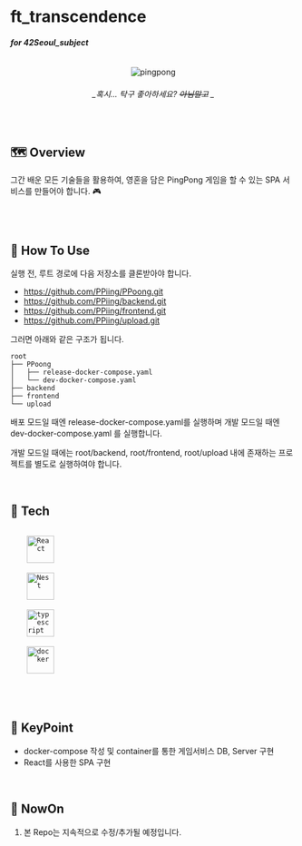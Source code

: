 # ft_transcendence

#### _for 42Seoul_subject_

<br/>
  
  <div align="center">
    <img src="https://i.pinimg.com/originals/38/42/23/384223a426361f98e7cfcf30f2272806.gif" alt="pingpong"/>
  
  ###### _혹시... 탁구 좋아하세요?  ~~아님말고~~ _

  </div>
</div>



<br/>


## 🗺️ Overview
그간 배운 모든 기술들을 활용하여, 영혼을 담은 PingPong 게임을 할 수 있는 SPA 서비스를 만들어야 합니다. 🎮
<br/>

<br/>




<br/>


## 📝 How To Use
실행 전, 루트 경로에 다음 저장소를 클론받아야 합니다.
 - https://github.com/PPiing/PPoong.git
 - https://github.com/PPiing/backend.git
 - https://github.com/PPiing/frontend.git
 - https://github.com/PPiing/upload.git

그러면 아래와 같은 구조가 됩니다.
```
root
├── PPoong
│   ├── release-docker-compose.yaml
│   └── dev-docker-compose.yaml
├── backend
├── frontend
└── upload
```

배포 모드일 때엔 release-docker-compose.yaml를 실행하며 개발 모드일 때엔 dev-docker-compose.yaml 를 실행합니다.

개발 모드일 때에는 root/backend, root/frontend, root/upload 내에 존재하는 프로젝트를 별도로 실행하여야 합니다.
<br/>

<br/>


## 🧰 Tech


<code>
    <img src="https://img.shields.io/badge/React-20232A?style=for-the-badge&logo=react&logoColor=61DAFB" height="48" alt="React"/>
</code>

<code>
    <img src="https://img.shields.io/badge/nestjs-E0234E?style=for-the-badge&logo=nestjs&logoColor=white" height="48" alt="Nest"/>
</code>

<code>
    <img src="https://img.shields.io/badge/TypeScript-007ACC?style=for-the-badge&logo=typescript&logoColor=white" height="48" alt="typescript"/>
</code>

<code>
    <img src="https://img.shields.io/badge/Docker-2CA5E0?style=for-the-badge&logo=docker&logoColor=white" height="48" alt="docker"/>
</code>

  
<br/>
<br/>
<br/>



## 🔑 KeyPoint

- docker-compose 작성 및 container를 통한 게임서비스 DB, Server 구현
- React를 사용한 SPA 구현


<br/>


## 🚩 NowOn

1. 본 Repo는 지속적으로 수정/추가될 예정입니다.
